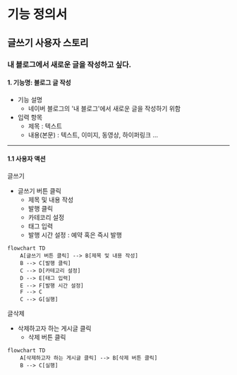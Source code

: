 # 기능 정의서

## 글쓰기 사용자 스토리

### 내 블로그에서 새로운 글을 작성하고 싶다.

#### 1. 기능명: 블로그 글 작성

+ 기능 설명
    - 네이버 블로그의 '내 블로그'에서 새로운 글을 작성하기 위함
+ 입력 항목
    - 제목 : 텍스트
    - 내용(본문) : 텍스트, 이미지, 동영상, 하이퍼링크 ...

---
#### 1.1 사용자 액션

글쓰기
+ 글쓰기 버튼 클릭
    - 제목 및 내용 작성
    - 발행 클릭
    - 카테코리 설정
    - 태그 입력
    - 발행 시간 설정 : 예약 혹은 즉시 발행

```mermaid
flowchart TD
    A[글쓰기 버튼 클릭] --> B[제목 및 내용 작성]
    B --> C[발행 클릭]
    C --> D[카테고리 설정]
    D --> E[태그 입력]
    E --> F[발행 시간 설정]
    F --> C
    C --> G[실행]
```

글삭제
+ 삭제하고자 하는 게시글 클릭
    - 삭제 버튼 클릭

```mermaid
flowchart TD
    A[삭제하고자 하는 게시글 클릭] --> B[삭제 버튼 클릭]
    B --> C[실행]
```
